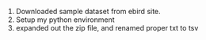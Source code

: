 1. Downloaded sample dataset from ebird site.
2. Setup my python environment
3. expanded out the zip file, and renamed proper txt to tsv
